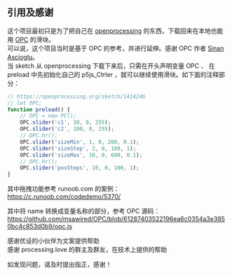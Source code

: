 ## 引用及感谢

这个项目最初只是为了把自己在 <a href='https://openprocessing.org/user/150269/'>openprocessing</a> 的东西，下载回来在本地也能用 <a href='https://github.com/msawired/OPC/'>OPC</a> 的滑块。  
可以说，这个项目当时是基于 OPC 的参考，并进行延伸。感谢 OPC 作者 <a href='https://github.com/msawired'>Sinan Ascioglu</a>。    
当 sketch 从 openprocessing 下载下来后，只需在开头声明变量 OPC 、 在 preload 中先初始化自己的 p5js_Ctrler ，就可以继续使用滑块。如下面的注释部分：
```javascript
// https://openprocessing.org/sketch/1414246
// let OPC;
function preload() {
	// OPC = new PC();
	OPC.slider('c1', 10, 0, 255);
	OPC.slider('c2', 100, 0, 255);
	// OPC.hr();
	OPC.slider('sizeMin', 1, 0, 200, 0.1);
	OPC.slider('sizeStep', 2, 0, 100, 1);
	OPC.slider('sizeMax', 10, 0, 600, 0.1);
	// OPC.hr();
	OPC.slider('posSteps', 10, 0, 100, 1);
}
```

其中拖拽功能参考 runoob.com 的案例：<https://c.runoob.com/codedemo/5370/>  

其中将 name 转换成变量名称的部分，参考 OPC 源码：<https://github.com/msawired/OPC/blob/61287403522196ea6c0354a3e3850bc4c853d0b9/opc.js>
  
感谢优设的小伙伴为文案提供帮助  
感谢 processing.love 的群主及群友，在技术上提供的帮助
  
如发现问题，请及时提出指正，感谢！